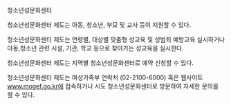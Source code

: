 청소년성문화센터


청소년성문화센터 제도는 아동, 청소년, 부모 및 교사 등이 지원할 수 있다.


청소년성문화센터 제도는 연령별, 대상별 맞춤형 성교육 및 성범죄 예방교육 실시하거나 아동,청소년 관련 시설, 기관, 학교 등으로 찾아가는 성교육을 실시한다.


청소년성문화센터 제도는 지역별 청소년성문화센터로 예약 신청할 수 있다.


청소년성문화센터 제도는 여성가족부 연락처 (02-2100-6000) 혹은 웹사이트 www.mogef.go.kr에 접속하거나 시도 청소년성문화센터로 방문하여 자세한 문의를 할 수 있다.